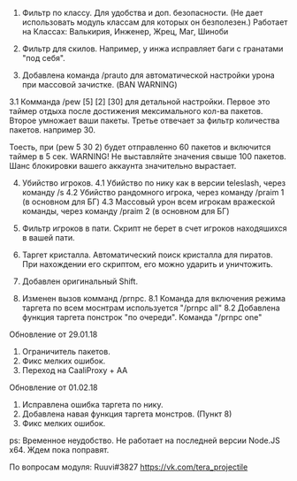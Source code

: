 1. Фильтр по классу.
Для удобства и доп. безопасности. (Не дает использовать модуль классам для которых он безполезен.)
Работает на Классах: Валькирия, Инженер, Жрец, Маг, Шиноби

2. Фильтр для скилов.
Например, у инжа исправляет баги с гранатами "под себя".

3. Добавлена команда /prauto для автоматической настройки урона при массовой зачистке. (BAN WARNING)

3.1 Комманда /pew [5] [2] [30] для детальной настройки.
Первое это таймер отдыха после достижения мексимального кол-ва пакетов.
Второе умножает ваши пакеты.
Третье отвечает за фильтр количества пакетов. например 30.

Тоесть, при (pew 5 30 2) будет отправленно 60 пакетов и включится таймер в 5 сек.
WARNING! Не выставляйте значения свыше 100 пакетов. Шанс блокировки вашего аккаунта значительно вырастает.

4. Убийство игроков.
4.1 Убийство по нику как в версии teleslash, через команду /s
4.2 Убийство рандомного игрока, через команду /praim 1 (в основном для БГ)
4.3 Массовый урон всем игрокам вражеской команды, через команду /praim 2 (в основном для БГ)

5. Фильтр игроков в пати.
Скрипт не берет в счет игроков находяшихся в вашей пати.

6. Таргет кристалла.
Автоматический поиск кристалла для пиратов. При нахождении его скриптом, его можно ударить и уничтожить.

7. Добавлен оригинальный Shift.

8. Изменен вызов комманд /prnpc.
8.1 Команда для включения режима таргета по всем моснтрам используется "/prnpc all"
8.2 Добавлена функция таргета понстрок "по очереди". Команда "/prnpc one"


Обновление от 29.01.18
1. Ограничитель пакетов.
2. Фикс мелких ошибок.
3. Переход на CaaliProxy + AA 

Обновление от 01.02.18
1. Исправлена ошибка таргета по нику.
2. Добавлена навая функция таргета монстров. (Пункт 8)
3. Фикс мелких ошибок.

ps: Временное неудобство. Не работает на последней версии Node.JS x64. Ждем пока поправят.

По вопросам модуля: Ruuvi#3827
https://vk.com/tera_projectile
